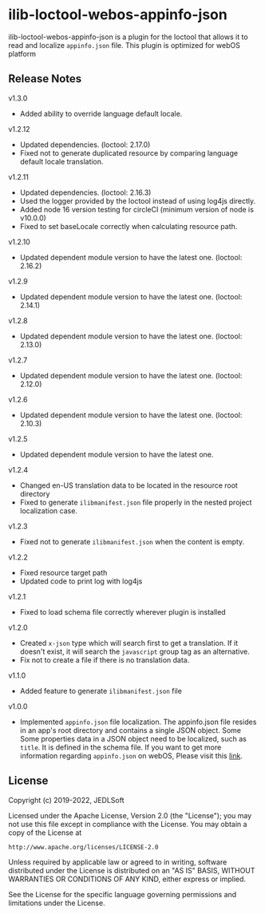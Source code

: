 # ilib-loctool-webos-appinfo-json

ilib-loctool-webos-appinfo-json is a plugin for the loctool that
allows it to read and localize `appinfo.json` file. This plugin is optimized for webOS platform

## Release Notes
v1.3.0
* Added ability to override language default locale.

v1.2.12
* Updated dependencies. (loctool: 2.17.0)
* Fixed not to generate duplicated resource by comparing language default locale translation.

v1.2.11
* Updated dependencies. (loctool: 2.16.3)
* Used the logger provided by the loctool instead of using log4js directly.
* Added node 16 version testing for circleCI (minimum version of node is v10.0.0)
* Fixed to set baseLocale correctly when calculating resource path.

v1.2.10
* Updated dependent module version to have the latest one. (loctool: 2.16.2)

v1.2.9
* Updated dependent module version to have the latest one. (loctool: 2.14.1)

v1.2.8
* Updated dependent module version to have the latest one. (loctool: 2.13.0)

v1.2.7
* Updated dependent module version to have the latest one. (loctool: 2.12.0)

v1.2.6
* Updated dependent module version to have the latest one. (loctool: 2.10.3)

v1.2.5
* Updated dependent module version to have the latest one.

v1.2.4
* Changed en-US translation data to be located in the resource root directory
* Fixed to generate `ilibmanifest.json` file properly in the nested project localization case.

v1.2.3
* Fixed not to generate `ilibmanifest.json` when the content is empty.

v1.2.2
* Fixed resource target path
* Updated code to print log with log4js

v1.2.1
* Fixed to load schema file correctly wherever plugin is installed

v1.2.0
* Created `x-json` type which will search first to get a translation. If it doesn't exist, it will search the `javascript` group tag as an alternative.
* Fix not to create a file if there is no translation data.

v1.1.0
* Added feature to generate `ilibmanifest.json` file

v1.0.0
* Implemented `appinfo.json` file localization. The appinfo.json file resides in an app's root directory and contains a single JSON object. Some Some properties data in a JSON object need to be localized, such as `title`. It is defined in the schema file. If you want to get more information regarding `appinfo.json` on webOS, Please visit this [link](https://www.webosose.org/docs/guides/development/configuration-files/appinfo-json/).


## License

Copyright (c) 2019-2022, JEDLSoft

Licensed under the Apache License, Version 2.0 (the "License");
you may not use this file except in compliance with the License.
You may obtain a copy of the License at

    http://www.apache.org/licenses/LICENSE-2.0

Unless required by applicable law or agreed to in writing, software
distributed under the License is distributed on an "AS IS" BASIS,
WITHOUT WARRANTIES OR CONDITIONS OF ANY KIND, either express or implied.

See the License for the specific language governing permissions and
limitations under the License.
